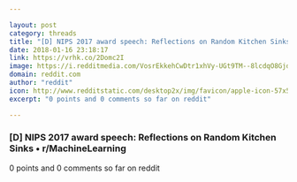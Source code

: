 ```yaml
---

layout: post
category: threads
title: "[D] NIPS 2017 award speech: Reflections on Random Kitchen Sinks"
date: 2018-01-16 23:18:17
link: https://vrhk.co/2Domc2I
image: https://i.redditmedia.com/VosrEkkehCwDtr1xhVy-UGt9TM--8lcdqO8Gjd89GXs.jpg?w=320&s=0a1b1ec586178efb9e2eb09487784697
domain: reddit.com
author: "reddit"
icon: http://www.redditstatic.com/desktop2x/img/favicon/apple-icon-57x57.png
excerpt: "0 points and 0 comments so far on reddit"

---
```


### [D] NIPS 2017 award speech: Reflections on Random Kitchen Sinks • r/MachineLearning

0 points and 0 comments so far on reddit